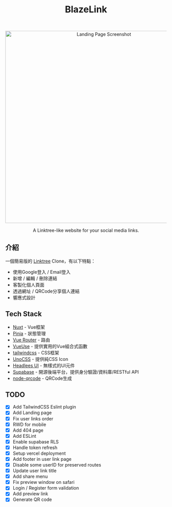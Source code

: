 <h1 align="center">
    BlazeLink
</h2>
<br>

<p align="center">
    <a href="https://blaze-link.vercel.app" target="_blank">
        <img src="https://i.imgur.com/9Fcol4t.png" alt="Landing Page Screenshot" width="600"/>
    </a>
</p>
<p align="center">A Linktree-like website for your social media links.</p>

## 介紹
一個簡易版的 [Linktree](https://linktr.ee/) Clone，有以下特點：
- 使用Google登入 / Email登入
- 新增 / 編輯 / 刪除連結
- 客製化個人頁面
- 透過網址 / QRCode分享個人連結
- 響應式設計

## Tech Stack
- [Nuxt](https://github.com/nuxt/nuxt) - Vue框架
- [Pinia](https://github.com/vuejs/pinia) - 狀態管理
- [Vue Router](https://github.com/vuejs/router) - 路由
- [VueUse](https://vueuse.org/) - 提供實用的Vue組合式函數
- [tailwindcss](https://github.com/tailwindlabs/tailwindcss) - CSS框架
- [UnoCSS](https://github.com/unocss/unocss) - 提供純CSS Icon
- [Headlees UI](https://github.com/tailwindlabs/headlessui) - 無樣式的UI元件
- [Supabase](https://github.com/supabase/supabase) - 開源後端平台，提供身分驗證/資料庫/RESTful API
- [node-qrcode](https://github.com/soldair/node-qrcode) - QRCode生成

## TODO

- [x] Add TailwindCSS Eslint plugin
- [x] Add Landing page
- [x] Fix user links order
- [x] RWD for mobile
- [x] Add 404 page
- [x] Add ESLint
- [x] Enable supabase RLS
- [x] Handle token refresh
- [x] Setup vercel deployment
- [x] Add footer in user link page
- [x] Disable some userID for preserved routes
- [x] Update user link title
- [x] Add share menu
- [x] Fix preview window on safari
- [x] Login / Register form validation
- [x] Add preview link
- [x] Generate QR code
